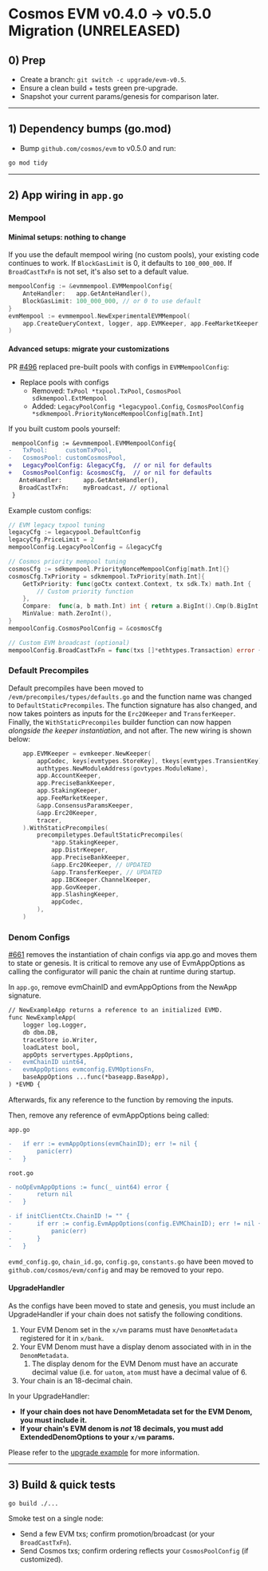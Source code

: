 # Cosmos EVM v0.4.0 → v0.5.0 Migration (UNRELEASED)

## 0) Prep

- Create a branch: `git switch -c upgrade/evm-v0.5`.
- Ensure a clean build + tests green pre-upgrade.
- Snapshot your current params/genesis for comparison later.

---

## 1) Dependency bumps (go.mod)

- Bump `github.com/cosmos/evm` to v0.5.0 and run:

```bash
go mod tidy
```

---

## 2) App wiring in `app.go`

### Mempool

#### Minimal setups: nothing to change

If you use the default mempool wiring (no custom pools), your existing code continues to work. If `BlockGasLimit` is 0, it defaults to `100_000_000`. If `BroadCastTxFn` is not set, it's also set to a default value.

```go
mempoolConfig := &evmmempool.EVMMempoolConfig{
    AnteHandler:   app.GetAnteHandler(),
    BlockGasLimit: 100_000_000, // or 0 to use default
}
evmMempool := evmmempool.NewExperimentalEVMMempool(
    app.CreateQueryContext, logger, app.EVMKeeper, app.FeeMarketKeeper, app.txConfig, app.clientCtx, mempoolConfig
)
```

#### Advanced setups: migrate your customizations

PR [#496](https://github.com/cosmos/evm/pull/496) replaced pre-built pools with configs in `EVMMempoolConfig`:

- Replace pools with configs
  - Removed: `TxPool *txpool.TxPool`, `CosmosPool sdkmempool.ExtMempool`
  - Added: `LegacyPoolConfig *legacypool.Config`, `CosmosPoolConfig *sdkmempool.PriorityNonceMempoolConfig[math.Int]`

If you built custom pools yourself:

```diff
 mempoolConfig := &evmmempool.EVMMempoolConfig{
-   TxPool:     customTxPool,
-   CosmosPool: customCosmosPool,
+   LegacyPoolConfig: &legacyCfg,  // or nil for defaults
+   CosmosPoolConfig: &cosmosCfg,  // or nil for defaults
   AnteHandler:      app.GetAnteHandler(),
   BroadCastTxFn:    myBroadcast, // optional
 }
```

Example custom configs:

```go
// EVM legacy txpool tuning
legacyCfg := legacypool.DefaultConfig
legacyCfg.PriceLimit = 2
mempoolConfig.LegacyPoolConfig = &legacyCfg

// Cosmos priority mempool tuning
cosmosCfg := sdkmempool.PriorityNonceMempoolConfig[math.Int]{}
cosmosCfg.TxPriority = sdkmempool.TxPriority[math.Int]{
    GetTxPriority: func(goCtx context.Context, tx sdk.Tx) math.Int {
        // Custom priority function
    },
    Compare:  func(a, b math.Int) int { return a.BigInt().Cmp(b.BigInt()) },
    MinValue: math.ZeroInt(),
}
mempoolConfig.CosmosPoolConfig = &cosmosCfg

// Custom EVM broadcast (optional)
mempoolConfig.BroadCastTxFn = func(txs []*ethtypes.Transaction) error { return nil }
```

### Default Precompiles

Default precompiles have been moved to `/evm/precompiles/types/defaults.go` and the function name was
changed to `DefaultStaticPrecompiles`. The function signature has also changed, and now takes pointers
as inputs for the `Erc20Keeper` and `TransferKeeper`. Finally, the `WithStaticPrecompiles` builder
function can now happen *alongside the keeper instantiation*, and not after. The new wiring is shown below:

```go
	app.EVMKeeper = evmkeeper.NewKeeper(
		appCodec, keys[evmtypes.StoreKey], tkeys[evmtypes.TransientKey], keys,
		authtypes.NewModuleAddress(govtypes.ModuleName),
		app.AccountKeeper,
		app.PreciseBankKeeper,
		app.StakingKeeper,
		app.FeeMarketKeeper,
		&app.ConsensusParamsKeeper,
		&app.Erc20Keeper,
		tracer,
	).WithStaticPrecompiles(
		precompiletypes.DefaultStaticPrecompiles(
			*app.StakingKeeper,
			app.DistrKeeper,
			app.PreciseBankKeeper,
			&app.Erc20Keeper, // UPDATED
			&app.TransferKeeper, // UPDATED
			app.IBCKeeper.ChannelKeeper,
			app.GovKeeper,
			app.SlashingKeeper,
			appCodec,
		),
	)
```

### Denom Configs

[#661](https://github.com/cosmos/evm/pull/661) removes the instantiation of chain configs via app.go
and moves them to state or genesis.
It is critical to remove any use of EvmAppOptions as calling the configurator will panic the chain
at runtime during startup.

In `app.go`, remove evmChainID and evmAppOptions from the NewApp signature.

```diff
// NewExampleApp returns a reference to an initialized EVMD.
func NewExampleApp(
	logger log.Logger,
	db dbm.DB,
	traceStore io.Writer,
	loadLatest bool,
	appOpts servertypes.AppOptions,
-	evmChainID uint64,
-	evmAppOptions evmconfig.EVMOptionsFn,
	baseAppOptions ...func(*baseapp.BaseApp),
) *EVMD {
```

Afterwards, fix any reference to the function by removing the inputs.

Then, remove any reference of evmAppOptions being called:

`app.go`
```diff
-	if err := evmAppOptions(evmChainID); err != nil {
-		panic(err)
-	}
```

`root.go`
```diff
- noOpEvmAppOptions := func(_ uint64) error {
-		return nil
-	}
```
```diff
- if initClientCtx.ChainID != "" {
-		if err := config.EvmAppOptions(config.EVMChainID); err != nil {
-			panic(err)
-		}
-	}
```

`evmd_config.go`, `chain_id.go`, `config.go`, `constants.go` have been moved to
`github.com/cosmos/evm/config` and may be removed to your repo.

#### UpgradeHandler

As the configs have been moved to state and genesis, you must include an UpgradeHandler if your chain does
not satisfy the following conditions.
1. Your EVM Denom set in the `x/vm` params must have `DenomMetadata` registered for it in `x/bank`.
2. Your EVM Denom must have a display denom associated with in in the `DenomMetadata`.
   1. The display denom for the EVM Denom must have an accurate decimal value (i.e. for `uatom`, `atom` must have a decimal value of 6.
3. Your chain is an 18-decimal chain.

In your UpgradeHandler:

- **If your chain does not have DenomMetadata set for the EVM Denom, you must include it.**
- **If your chain's EVM denom is *not* 18 decimals, you must add ExtendedDenomOptions to your `x/vm` params.**

Please refer to the [upgrade example](https://github.com/cosmos/evm/blob/0995962c2fd77a7a23e93001d5a531abbb1b61e5/evmd/upgrades.go) for more information.

---

## 3) Build & quick tests

```bash
go build ./...
```

Smoke test on a single node:
- Send a few EVM txs; confirm promotion/broadcast (or your `BroadCastTxFn`).
- Send Cosmos txs; confirm ordering reflects your `CosmosPoolConfig` (if customized).

